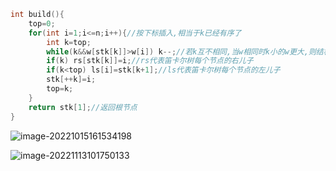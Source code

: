 ```cpp
int build(){
    top=0;
    for(int i=1;i<=n;i++){//按下标插入,相当于k已经有序了
        int k=top;
        while(k&&w[stk[k]]>w[i]) k--;//若k互不相同,当w相同时k小的w更大,则结构也唯一
        if(k) rs[stk[k]]=i;//rs代表笛卡尔树每个节点的右儿子
        if(k<top) ls[i]=stk[k+1];//ls代表笛卡尔树每个节点的左儿子
        stk[++k]=i;
        top=k;
    }
    return stk[1];//返回根节点
}
```

![image-20221015161534198](https://cartoonwqy.oss-cn-nanjing.aliyuncs.com/boke/202210151615250.png)

![image-20221113101750133](https://cartoonwqy.oss-cn-nanjing.aliyuncs.com/boke/202211131017209.png)
